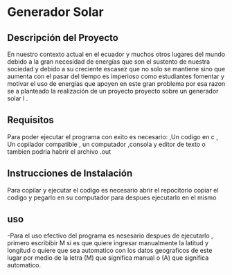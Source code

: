 

# Generador Solar
## Descripción del Proyecto
En nuestro contexto  actual en el ecuador  y muchos otros lugares del mundo debido a la gran necesidad de energías que son el sustento de nuestra sociedad y debido a su creciente 
escasez que no solo  se mantiene sino que aumenta con el pasar del tiempo  es imperioso como estudiantes fomentar y motivar el uso de energías que apoyen en este gran problema 
por esa razon se a planteado la  realización de un proyecto  proyecto sobre  un generador solar l .

## Requisitos
Para poder ejecutar el programa con exito es necesario:
,Un codigo en c
, Un copilador compatible
, un computador
,consola
y editor de texto 
o tambien podria habrir el archivo .out

## Instrucciones de Instalación
Para copilar y ejecutar  el codigo es necesario abrir el repocitorio copiar el codigo y pegarlo en su computador
para despues ejecutarlo en el mismo
## uso
-Para el uso efectivo del programa es nesesario despues de ejecutarlo , primero escribibir M si es que quiere ingresar manualmente la latitud y longitud o quiere que sea automatico con los datos geograficos de este lugar
por medio de la letra (M) que significa manual o (A) que significa automatico.
